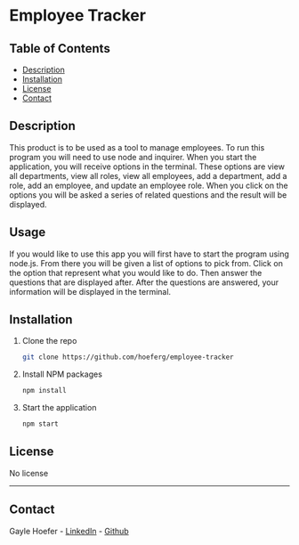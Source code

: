 # Employee Tracker

## Table of Contents  
* [Description](##Description)  
* [Installation](##Installation)  
* [License](##License)  
* [Contact](##Contact)  

## Description

This product is to be used as a tool to manage employees. To run this program you will need to use node and inquirer. When you start the application, you will receive options in the terminal. These options are view all departments, view all roles, view all employees, add a department, add a role, add an employee, and update an employee role. When you click on the options you will be asked a series of related questions and the result will be displayed.

## Usage

If you would like to use this app you will first have to start the program using node.js. From there you will be given a list of options to pick from. Click on the option that represent what you would like to do. Then answer the questions that are displayed after. After the questions are answered, your information will be displayed in the terminal. 

## Installation

1. Clone the repo
   ```sh
   git clone https://github.com/hoeferg/employee-tracker
   ```
2. Install NPM packages
   ```sh
   npm install
   ```
3. Start the application
   ```sh
   npm start


## License

No license

---

## Contact
Gayle Hoefer - [LinkedIn](https://www.linkedin.com/in/gayle-hoefer-61a2a3124/) - [Github](https://github.com/hoeferg)

